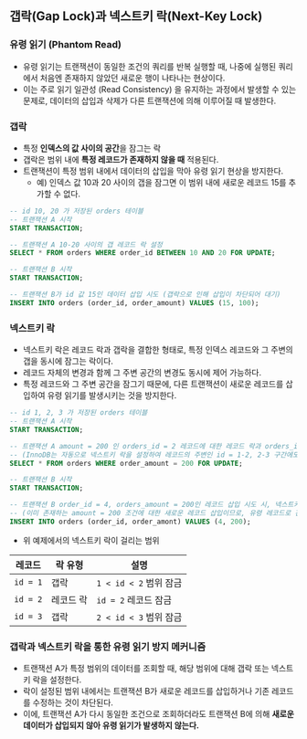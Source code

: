 ## 갭락(Gap Lock)과 넥스트키 락(Next-Key Lock)
### 유령 읽기 (Phantom Read)
* 유령 읽기는 트랜잭션이 동일한 조건의 쿼리를 반복 실행할 때, 나중에 실행된 쿼리에서 처음엔 존재하지 않았던 새로운 행이 나타나는 현상이다.
* 이는 주로 읽기 일관성 (Read Consistency) 을 유지하는 과정에서 발생할 수 있는 문제로, 데이터의 삽입과 삭제가 다른 트랜잭션에 의해 이루어질 때 발생한다.

### 갭락
* 특정 **인덱스의 값 사이의 공간**을 잠그는 락
* 갭락은 범위 내에 **특정 레코드가 존재하지 않을 때** 적용된다.
* 트랜잭션이 특정 범위 내에서 데이터의 삽입을 막아 유령 읽기 현상을 방지한다.
  * 예) 인덱스 값 10과 20 사이의 갭을 잠그면 이 범위 내에 새로운 레코드 15를 추가할 수 없다.

```sql
-- id 10, 20 가 저장된 orders 테이블
-- 트랜잭션 A 시작
START TRANSACTION;

-- 트랜잭션 A 10-20 사이의 갭 레코드 락 설정
SELECT * FROM orders WHERE order_id BETWEEN 10 AND 20 FOR UPDATE;

-- 트랜잭션 B 시작
START TRANSACTION;

-- 트랜잭션 B가 id 값 15인 데이터 삽입 시도 (갭락으로 인해 삽입이 차단되어 대기)
INSERT INTO orders (order_id, order_amount) VALUES (15, 100);
```

### 넥스트키 락
* 넥스트키 락은 레코드 락과 갭락을 결합한 형태로, 특정 인덱스 레코드와 그 주변의 갭을 동시에 잠그는 락이다.
* 레코드 자체의 변경과 함께 그 주변 공간의 변경도 동시에 제어 가능하다.
* 특정 레코드와 그 주변 공간을 잠그기 때문에, 다른 트랜잭션이 새로운 레코드를 삽입하여 유령 읽기를 발생시키는 것을 방지한다.

```sql
-- id 1, 2, 3 가 저장된 orders 테이블
-- 트랜잭션 A 시작
START TRANSACTION;

-- 트랜잭션 A amount = 200 인 orders_id = 2 레코드에 대한 레코드 락과 orders_id가 1-2, 2-3에 대한 갭락을 동시에 잠금으로써 넥스트키 락 설정
-- (InnoDB는 자동으로 넥스트키 락을 설정하여 레코드의 주변인 id = 1-2, 2-3 구간에도 갭락을 함께 설정함)
SELECT * FROM orders WHERE order_amount = 200 FOR UPDATE;

-- 트랜잭션 B 시작
START TRANSACTION;

-- 트랜잭션 B order_id = 4, orders_amount = 200인 레코드 삽입 시도 시, 넥스트키 락에 의해 차단되어 대기
-- (이미 존재하는 amount = 200 조건에 대한 새로운 레코드 삽입이므로, 유령 레코드로 간주되어 삽입 차단)
INSERT INTO orders (order_id, order_amont) VALUES (4, 200);
```

* 위 예제에서의 넥스트키 락이 걸리는 범위

| 레코드      |락 유형|설명|
|----------|---|---|
| `id = 1` |갭락|`1 < id < 2` 범위 잠금|
| `id = 2` |레코드 락|`id = 2` 레코드 잠금|
| `id = 3` |갭락|`2 < id < 3` 범위 잠금|

### 갭락과 넥스트키 락을 통한 유령 읽기 방지 메커니즘
* 트랜잭션 A가 특정 범위의 데이터를 조회할 때, 해당 범위에 대해 갭락 또는 넥스트키 락을 설정한다.
* 락이 설정된 범위 내에서는 트랜잭션 B가 새로운 레코드를 삽입하거나 기존 레코드를 수정하는 것이 차단된다.
* 이에, 트랜잭션 A가 다시 동일한 조건으로 조회하더라도 트랜잭션 B에 의해 **새로운 데이터가 삽입되지 않아 유령 읽기가 발생하지 않는다.**
